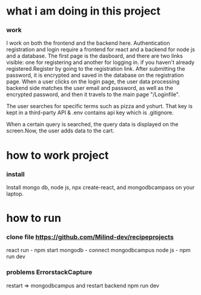 # what i am doing in this project
### work

I work on both the frontend and the backend here. Authentication registration and login require a frontend for react and a backend for node js and a database.
The first page is the dasboard, and there are two links visible: one for registering and another for logging in. if you haven't already registered.Register by going to the registration link.
After submitting the password, it is encrypted and saved in the database on the registration page. When a user clicks on the login page, the user data processing backend side matches the user email and password, as well as the encrypted password, and then it travels to the main page "/Loginfile".

The user searches for specific terms such as pizza and yohurt. That key is kept in a third-party API & .env contains api key which is  .gitignore.

When a certain query is searched, the query data is displayed on the screen.Now, the user adds data to the cart.

 
# how to work project
### install 
Install mongo db, node js, npx create-react, and mongodbcampass on your laptop.

# how to run 
### clone file https://github.com/Milind-dev/recipeprojects
react run - npm start
mongodb - connect mongodbcampus
node js -  npm run dev

### problems ErrorstackCapture
restart =>  mongodbcampus and restart backend npm run dev
